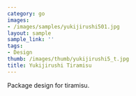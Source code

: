 ```yaml
---
category: go
images:
- /images/samples/yukijirushi501.jpg
layout: sample
sample_link: ''
tags:
- Design
thumb: /images/thumb/yukijirushi5_t.jpg
title: Yukijirushi Tiramisu
---
```

Package design for tiramisu.

